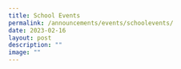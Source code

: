 ```yaml
---
title: School Events
permalink: /announcements/events/schoolevents/
date: 2023-02-16
layout: post
description: ""
image: ""
---
```

